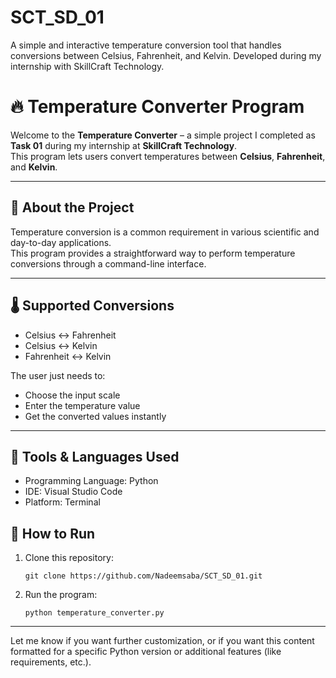 # SCT_SD_01
A simple and interactive temperature conversion tool that handles conversions between Celsius, Fahrenheit, and Kelvin. Developed during my internship with SkillCraft Technology.

# 🔥 Temperature Converter Program

Welcome to the **Temperature Converter** – a simple project I completed as **Task 01** during my internship at **SkillCraft Technology**.  
This program lets users convert temperatures between **Celsius**, **Fahrenheit**, and **Kelvin**.

---

## 📘 About the Project

Temperature conversion is a common requirement in various scientific and day-to-day applications.  
This program provides a straightforward way to perform temperature conversions through a command-line interface.

---

## 🌡️ Supported Conversions

- Celsius ↔ Fahrenheit
- Celsius ↔ Kelvin
- Fahrenheit ↔ Kelvin

The user just needs to:
- Choose the input scale
- Enter the temperature value
- Get the converted values instantly

---

## 🧰 Tools & Languages Used

- Programming Language: Python
- IDE: Visual Studio Code 
- Platform: Terminal

## 🚀 How to Run

1. Clone this repository:
    ```
    git clone https://github.com/Nadeemsaba/SCT_SD_01.git
    ```
2. Run the program:
    ```
    python temperature_converter.py
    ```

---

Let me know if you want further customization, or if you want this content formatted for a specific Python version or additional features (like requirements, etc.).
